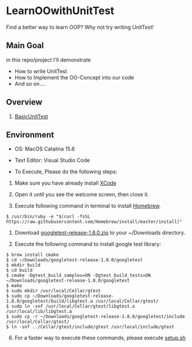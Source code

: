 # LearnOOwithUnitTest
Find a better way to learn OOP? Why not try writing UnitTest!

## Main Goal
in this repo/project I'll demonstrate
- How to write UnitTest
- How to Implement the OO-Concept into our code
- And so on....

## Overview

1. [BasicUnitTest](./BasicUnitTest)
## Environment
- OS: MacOS Catalina 15.6
- Text Editor: Visual Studio Code

- To Execute, Please do the following steps:

1. Make sure you have already install [XCode](https://itunes.apple.com/tw/app/xcode/id497799835?l=en&mt=12) 

2. Open it until you see the welcome screen, then close it.

3. Execute following command in terminal to install [Homebrew](https://brew.sh/index_zh-tw).

```
$ /usr/bin/ruby -e "$(curl -fsSL https://raw.githubusercontent.com/Homebrew/install/master/install)"
```

1. Download [googletest-release-1.8.0.zip](https://github.com/google/googletest/archive/release-1.8.0.zip) to your ~/Downloads directory.

2. Execute the following command to install google test library:
```
$ brew install cmake
$ cd ~/Downloads/googletest-release-1.8.0/googletest
$ mkdir build
$ cd build
$ cmake -Dgtest_build_samples=ON -Dgtest_build_tests=ON ~/Downloads/googletest-release-1.8.0/googletest
$ make
$ sudo mkdir /usr/local/Cellar/gtest
$ sudo cp ~/Downloads/googletest-release-1.8.0/googletest/build/libgtest.a /usr/local/Cellar/gtest/
$ sudo ln -snf /usr/local/Cellar/gtest/libgtest.a /usr/local/lib/libgtest.a
$ sudo cp -r ~/Downloads/googletest-release-1.8.0/googletest/include /usr/local/Cellar/gtest/
$ ln -snf ../Cellar/gtest/include/gtest /usr/local/include/gtest
```
6. For a faster way to execute these commands, please execute [setup.sh](/setup.sh)